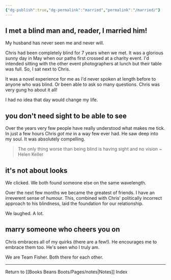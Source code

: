 ```yaml
---
{"dg-publish":true,"dg-permalink":"married","permalink":"/married/"}
---
```



## I met a blind man and, reader, I married him!

My husband has never seen me and never will.

Chris had been completely blind for 7 years when we met. It was a glorious sunny day in May when our paths first crossed at a charity event. I'd intended sitting with the other event photographers at lunch but their table was full. So, I sat next to Chris.

It was a novel experience for me as I'd never spoken at length before to anyone who was blind. Or been able to ask so many questions. Chris was very gung ho about it all!

I had no idea that day would change my life.

## you don't need sight to be able to see

Over the years very few people have really understood what makes me tick. In just a few hours Chris _got me_ in a way few ever had. He saw deep into my soul. It was absolutely compelling.

> The only thing worse than being blind is having sight and no vision ~ Helen Keller

## it's not about looks

We clicked. We both found someone else on the same wavelength.

Over the next few months we became the greatest of friends. I have an irreverent sense of humour. This, combined with Chris' politically incorrect approach to his blindness, laid the foundation for our relationship.

We laughed. A lot.

## marry someone who cheers you on

Chris embraces all of my quirks (there are a few!). He encourages me to embrace them too. He's seen who I truly am.

We are Team Fisher. Both there for each other.

---

Return to [[Books Beans Boots/Pages/notes\|Notes]] Index